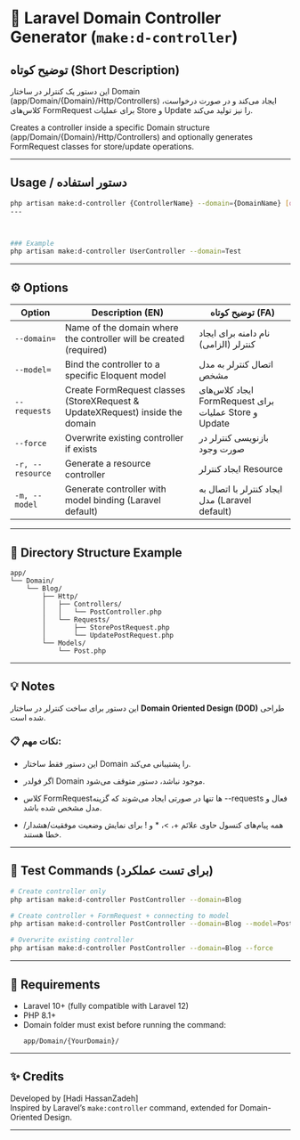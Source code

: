 # 🧩 Laravel Domain Controller Generator (`make:d-controller`)


## توضیح کوتاه (Short Description)
این دستور یک کنترلر در ساختار Domain (app/Domain/{Domain}/Http/Controllers) ایجاد می‌کند و در صورت درخواست، کلاس‌های FormRequest برای عملیات Store و Update را نیز تولید می‌کند.

Creates a controller inside a specific Domain structure (app/Domain/{Domain}/Http/Controllers) and optionally generates FormRequest classes for store/update operations.

---

## Usage / دستور استفاده

```bash
php artisan make:d-controller {ControllerName} --domain={DomainName} [options]
---



### Example
php artisan make:d-controller UserController --domain=Test
```
---

## ⚙️ Options

| Option           | Description (EN)                                                              | توضیح کوتاه (FA)                                      |
| ---------------- | ----------------------------------------------------------------------------- | ----------------------------------------------------- |
| `--domain=`      | Name of the domain where the controller will be created (required)            | نام دامنه برای ایجاد کنترلر (الزامی)                  |
| `--model=`       | Bind the controller to a specific Eloquent model                              | اتصال کنترلر به مدل مشخص                              |
| `--requests`     | Create FormRequest classes (StoreXRequest & UpdateXRequest) inside the domain | ایجاد کلاس‌های FormRequest برای عملیات Store و Update |
| `--force`        | Overwrite existing controller if exists                                       | بازنویسی کنترلر در صورت وجود                          |
| `-r, --resource` | Generate a resource controller                                                | ایجاد کنترلر Resource                                 |
| `-m, --model`    | Generate controller with model binding (Laravel default)                      | ایجاد کنترلر با اتصال به مدل (Laravel default)        |

---

## 🧱 Directory Structure Example

```
app/
└── Domain/
    └── Blog/
        ├── Http/
        │   ├── Controllers/
        │   │   └── PostController.php
        │   └── Requests/
        │       ├── StorePostRequest.php
        │       └── UpdatePostRequest.php
        └── Models/
            └── Post.php

```

---

## 💡 Notes

این دستور برای ساخت کنترلر در ساختار **Domain Oriented Design (DOD)** طراحی شده است.  

### 📋 نکات مهم:


- این دستور فقط ساختار Domain را پشتیبانی می‌کند.

- اگر فولدر Domain موجود نباشد، دستور متوقف می‌شود.

- کلاس FormRequest‌ها تنها در صورتی ایجاد می‌شوند که گزینه --requests فعال و مدل مشخص شده باشد.

- همه پیام‌های کنسول حاوی علائم +، >، * و ! برای نمایش وضعیت موفقیت/هشدار/خطا هستند.

---

## 🧪 Test Commands (برای تست عملکرد)

```bash
# Create controller only
php artisan make:d-controller PostController --domain=Blog

# Create controller + FormRequest + connecting to model
php artisan make:d-controller PostController --domain=Blog --model=Post --requests

# Overwrite existing controller
php artisan make:d-controller PostController --domain=Blog --force
```

---

## 🧰 Requirements

- Laravel 10+ (fully compatible with Laravel 12)
- PHP 8.1+
- Domain folder must exist before running the command:
  ```
  app/Domain/{YourDomain}/
  ```

---

## ✨ Credits

Developed by [Hadi HassanZadeh]  
Inspired by Laravel’s `make:controller` command, extended for Domain-Oriented Design.

---

